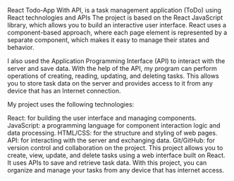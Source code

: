 React Todo-App With API, is a task management application (ToDo) using React technologies and APIs
The project is based on the React JavaScript library, which allows you to build an interactive user interface. React uses a component-based approach, where each page element is represented by a separate component, which makes it easy to manage their states and behavior.

I also used the Application Programming Interface (API) to interact with the server and save data. With the help of the API, my program can perform operations of creating, reading, updating, and deleting tasks. This allows you to store task data on the server and provides access to it from any device that has an Internet connection.

My project uses the following technologies:

React: for building the user interface and managing components.
JavaScript: a programming language for component interaction logic and data processing.
HTML/CSS: for the structure and styling of web pages.
API: for interacting with the server and exchanging data.
Git/GitHub: for version control and collaboration on the project.
This project allows you to create, view, update, and delete tasks using a web interface built on React. It uses APIs to save and retrieve task data. With this project, you can organize and manage your tasks from any device that has internet access.

